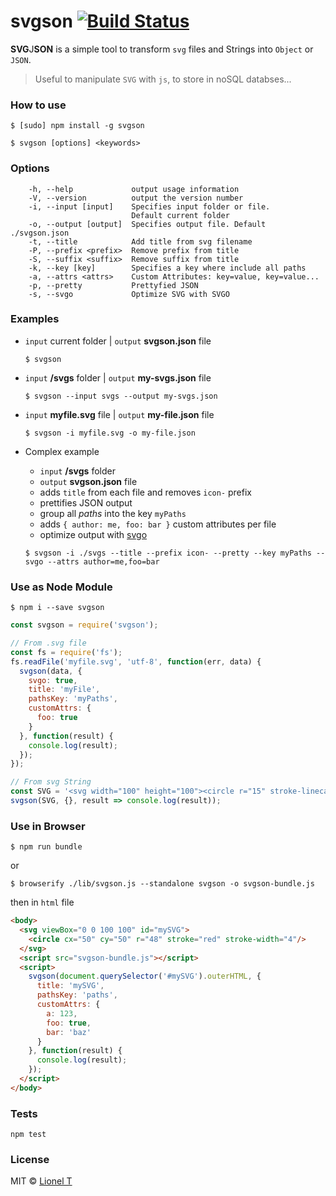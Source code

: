 # svgson [![Build Status](https://travis-ci.org/elrumordelaluz/svgson.svg?branch=master)](https://travis-ci.org/elrumordelaluz/svgson)

**SVG**J**SON** is a simple tool to transform `svg` files and Strings into `Object` or `JSON`.

> Useful to manipulate `SVG` with `js`, to store in noSQL databses...

### How to use

```
$ [sudo] npm install -g svgson
```

```
$ svgson [options] <keywords>
```

### Options

```
    -h, --help             output usage information
    -V, --version          output the version number
    -i, --input [input]    Specifies input folder or file.
                           Default current folder
    -o, --output [output]  Specifies output file. Default ./svgson.json
    -t, --title            Add title from svg filename
    -P, --prefix <prefix>  Remove prefix from title
    -S, --suffix <suffix>  Remove suffix from title
    -k, --key [key]        Specifies a key where include all paths
    -a, --attrs <attrs>    Custom Attributes: key=value, key=value...
    -p, --pretty           Prettyfied JSON
    -s, --svgo             Optimize SVG with SVGO
```

### Examples

- `input` current folder | `output` **svgson.json** file

  ```
  $ svgson
  ```

- `input` **/svgs** folder | `output` **my-svgs.json** file

  ```
  $ svgson --input svgs --output my-svgs.json
  ```

- `input` **myfile.svg** file | `output` **my-file.json** file

  ```
  $ svgson -i myfile.svg -o my-file.json
  ```

- Complex example
  - `input` **/svgs** folder
  - `output` **svgson.json** file
  - adds `title` from each file and removes `icon-` prefix
  - prettifies JSON output
  - group all _paths_ into the key `myPaths`
  - adds `{ author: me, foo: bar }` custom attributes per file
  - optimize output with [svgo](https://github.com/svg/svgo)

  ```
  $ svgson -i ./svgs --title --prefix icon- --pretty --key myPaths --svgo --attrs author=me,foo=bar
  ```

### Use as Node Module

```
$ npm i --save svgson
```

```js
const svgson = require('svgson');

// From .svg file
const fs = require('fs');
fs.readFile('myfile.svg', 'utf-8', function(err, data) {
  svgson(data, {
    svgo: true,
    title: 'myFile',
    pathsKey: 'myPaths',
    customAttrs: {
      foo: true
    }
  }, function(result) {
    console.log(result);
  });
});

// From svg String
const SVG = '<svg width="100" height="100"><circle r="15" stroke-linecap="round" /></svg>';
svgson(SVG, {}, result => console.log(result));

```

### Use in Browser

```
$ npm run bundle
```
or

```
$ browserify ./lib/svgson.js --standalone svgson -o svgson-bundle.js
```
then in `html` file

```html
<body>
  <svg viewBox="0 0 100 100" id="mySVG">
  	<circle cx="50" cy="50" r="48" stroke="red" stroke-width="4"/>
  </svg>
  <script src="svgson-bundle.js"></script>
  <script>
    svgson(document.querySelector('#mySVG').outerHTML, {
      title: 'mySVG',
      pathsKey: 'paths',
      customAttrs: {
        a: 123,
        foo: true,
        bar: 'baz'
      }
    }, function(result) {
      console.log(result);
    });
  </script>
</body>
```

### Tests
```
npm test
```

### License

MIT © [Lionel T](https://elrumordelaluz.com)
